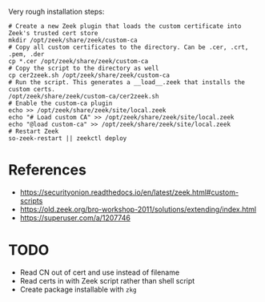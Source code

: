 
Very rough installation steps:

```
# Create a new Zeek plugin that loads the custom certificate into Zeek's trusted cert store
mkdir /opt/zeek/share/zeek/custom-ca
# Copy all custom certificates to the directory. Can be .cer, .crt, .pem, .der
cp *.cer /opt/zeek/share/zeek/custom-ca
# Copy the script to the directory as well
cp cer2zeek.sh /opt/zeek/share/zeek/custom-ca
# Run the script. This generates a __load__.zeek that installs the custom certs.
/opt/zeek/share/zeek/custom-ca/cer2zeek.sh
# Enable the custom-ca plugin
echo >> /opt/zeek/share/zeek/site/local.zeek
echo "# Load custom CA" >> /opt/zeek/share/zeek/site/local.zeek
echo "@load custom-ca" >> /opt/zeek/share/zeek/site/local.zeek
# Restart Zeek
so-zeek-restart || zeekctl deploy
```

# References
- https://securityonion.readthedocs.io/en/latest/zeek.html#custom-scripts
- https://old.zeek.org/bro-workshop-2011/solutions/extending/index.html
- https://superuser.com/a/1207746 


# TODO
- Read CN out of cert and use instead of filename
- Read certs in with Zeek script rather than shell script
- Create package installable with `zkg`